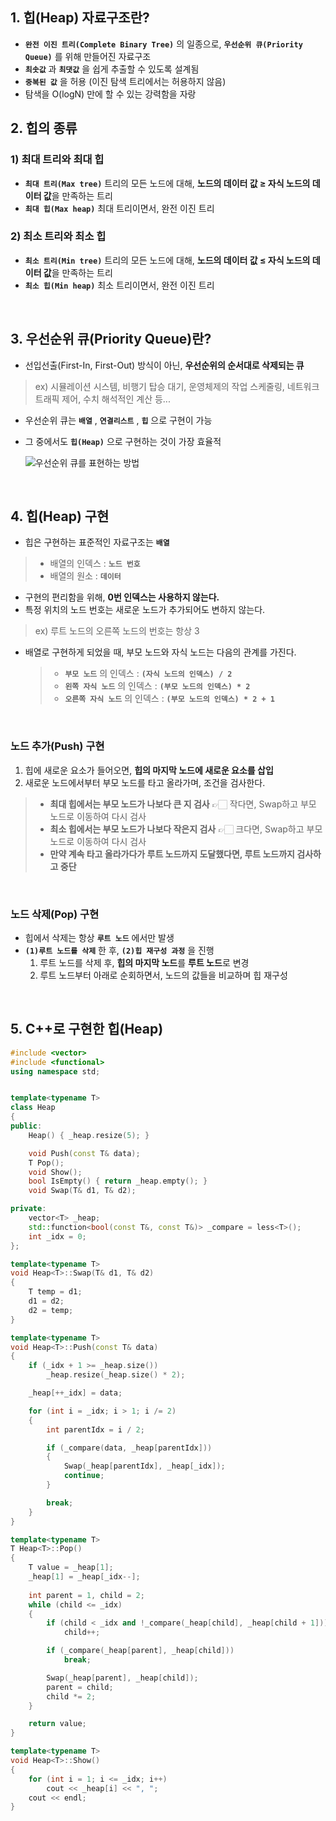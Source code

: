 ## 1. 힙(Heap) 자료구조란?
- **`완전 이진 트리(Complete Binary Tree)`** 의 일종으로, **`우선순위 큐(Priority Queue)`** 를 위해 만들어진 자료구조
- **`최솟값`** 과 **`최댓값`** 을 쉽게 추출할 수 있도록 설계됨  
- **`중복된 값`** 을 허용 (이진 탐색 트리에서는 허용하지 않음)  
- 탐색을 $\mathrm{O(logN)}$ 만에 할 수 있는 강력함을 자랑  

## 2. 힙의 종류
### 1) 최대 트리와 최대 힙
- **`최대 트리(Max tree)`**
  트리의 모든 노드에 대해, **노드의 데이터 값 $\geq$ 자식 노드의 데이터 값**을 만족하는 트리
- **`최대 힙(Max heap)`**
  최대 트리이면서, 완전 이진 트리    

### 2) 최소 트리와 최소 힙  
- **`최소 트리(Min tree)`**
  트리의 모든 노드에 대해, **노드의 데이터 값 $\leq$ 자식 노드의 데이터 값**을 만족하는 트리
- **`최소 힙(Min heap)`**
  최소 트리이면서, 완전 이진 트리  
<br>

## 3. 우선순위 큐(Priority Queue)란?
- 선입선출(First-In, First-Out) 방식이 아닌, **우선순위의 순서대로 삭제되는 큐**  
> ex) 시뮬레이션 시스템, 비행기 탑승 대기,
> 운영체제의 작업 스케줄링, 네트워크 트래픽 제어, 수치 해석적인 계산 등...  

- 우선순위 큐는 **`배열`** , **`연결리스트`** , **`힙`** 으로 구현이 가능  
- 그 중에서도 **`힙(Heap)`** 으로 구현하는 것이 가장 효율적  
	
	![우선순위 큐를 표현하는 방법](https://gmlwjd9405.github.io/images/data-structure-heap/data-structure-heap-priorityqueue.png)  

<br>

## 4. 힙(Heap) 구현
- 힙은 구현하는 표준적인 자료구조는 **`배열`**  
> - 배열의 인덱스 : **`노드 번호`**  
> - 배열의 원소 : **`데이터`**  

- 구현의 편리함을 위해, **0번 인덱스는 사용하지 않는다.**  
- 특정 위치의 노드 번호는 새로운 노드가 추가되어도 변하지 않는다.  
> ex) 루트 노드의 오른쪽 노드의 번호는 항상 3  

- 배열로 구현하게 되었을 때, 부모 노드와 자식 노드는 다음의 관계를 가진다.  
    > - **`부모 노드`** 의 인덱스 : **`(자식 노드의 인덱스) / 2`**  
    > - **`왼쪽 자식 노드`** 의 인덱스 : **`(부모 노드의 인덱스) * 2`**  
    > - **`오른쪽 자식 노드`** 의 인덱스 : **`(부모 노드의 인덱스) * 2 + 1`**  

<br>

### 노드 추가(Push) 구현

1. 힙에 새로운 요소가 들어오면, **힙의 마지막 노드에 새로운 요소를 삽입**
2. 새로운 노드에서부터 부모 노드를 타고 올라가며, 조건을 검사한다.  
> - **최대 힙에서는 부모 노드가 나보다 큰 지 검사**
>   👉🏻 작다면, Swap하고 부모 노드로 이동하여 다시 검사  
> - **최소 힙에서는 부모 노드가 나보다 작은지 검사**
>   👉🏻 크다면, Swap하고 부모 노드로 이동하여 다시 검사  
> - **만약 계속 타고 올라가다가 루트 노드까지 도달했다면, 루트 노드까지 검사하고 중단**  

<br>

### 노드 삭제(Pop) 구현

- 힙에서 삭제는 항상 **`루트 노드`** 에서만 발생  
- **`(1)루트 노드를 삭제`** 한 후, **`(2)힙 재구성 과정`** 을 진행  
	1. 루트 노드를 삭제 후, **힙의 마지막 노드**를 **루트 노드**로 변경  
	2. 루트 노드부터 아래로 순회하면서, 노드의 값들을 비교하며 힙 재구성  
<br>

## 5. C++로 구현한 힙(Heap)
```cpp
#include <vector>
#include <functional>
using namespace std;


template<typename T>
class Heap
{
public:
	Heap() { _heap.resize(5); }

	void Push(const T& data);
	T Pop();
	void Show();
	bool IsEmpty() { return _heap.empty(); }
	void Swap(T& d1, T& d2);

private:
	vector<T> _heap;
	std::function<bool(const T&, const T&)> _compare = less<T>();
	int _idx = 0;
};

template<typename T>
void Heap<T>::Swap(T& d1, T& d2)
{
	T temp = d1;
	d1 = d2;
	d2 = temp;
}

template<typename T>
void Heap<T>::Push(const T& data)
{
	if (_idx + 1 >= _heap.size())
		_heap.resize(_heap.size() * 2);

	_heap[++_idx] = data;

	for (int i = _idx; i > 1; i /= 2)
	{
		int parentIdx = i / 2;

		if (_compare(data, _heap[parentIdx]))
		{
			Swap(_heap[parentIdx], _heap[_idx]);
			continue;
		}

		break;
	}
}

template<typename T>
T Heap<T>::Pop()
{
	T value = _heap[1];
	_heap[1] = _heap[_idx--];
	
	int parent = 1, child = 2;
	while (child <= _idx)
	{
		if (child < _idx and !_compare(_heap[child], _heap[child + 1]))
			child++;

		if (_compare(_heap[parent], _heap[child]))
			break;

		Swap(_heap[parent], _heap[child]);
		parent = child;
		child *= 2;
	}

	return value;
}

template<typename T>
void Heap<T>::Show()
{
	for (int i = 1; i <= _idx; i++)
		cout << _heap[i] << ", ";
	cout << endl;
}
```  
